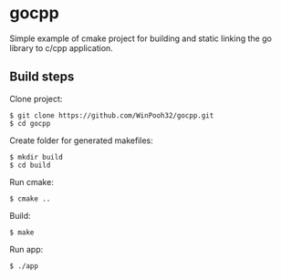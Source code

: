 # gocpp
Simple example of cmake project for building and static linking the go library to c/cpp application.

## Build steps

Clone project:
```
$ git clone https://github.com/WinPooh32/gocpp.git
$ cd gocpp
```

Create folder for generated makefiles:
```
$ mkdir build
$ cd build
```

Run cmake:
```
$ cmake ..
```

Build:
```
$ make
```

Run app:
```
$ ./app
```
